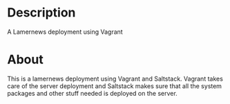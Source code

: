 # Description
A Lamernews deployment using Vagrant

# About
This is a lamernews deployment using Vagrant and Saltstack. Vagrant takes care of the server deployment and Saltstack makes sure that all the system packages and other stuff needed is deployed on the server.
